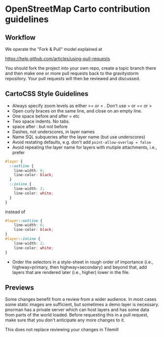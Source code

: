 # OpenStreetMap Carto contribution guidelines

## Workflow

We operate the "Fork & Pull" model explained at

https://help.github.com/articles/using-pull-requests

You should fork the project into your own repo, create a topic branch
there and then make one or more pull requests back to the gravitystorm repository.
Your pull requests will then be reviewed and discussed.

## CartoCSS Style Guidelines

* Always specify zoom levels as either >= or < . Don't use = or =< or >
* Open curly braces on the same line, and close on an empty line.
* One space before and after = etc
* Two space indents. No tabs.
* space after : but not before
* Dashes, not underscores, in layer names
* Name SQL subqueries after the layer name (but use underscores)
* Avoid restating defaults, e.g. don't add `point-allow-overlap = false`
* Avoid repeating the layer name for layers with mutiple attachments, i.e., prefer

```css
#layer {
  ::outline {
    line-width: 6;
    line-color: black;
  }
  ::inline {
    line-width: 2;
    line-color: white;
  }
}
```
instead of

```css
#layer::outline {
    line-width: 6;
    line-color: black;
}
#layer::inline {
    line-width: 2;
    line-color: white;
}
```
* Order the selectors in a style-sheet in rough order of importance (i.e., highway=primary, then highway=secondary) and beyond that, add layers that are rendered later (i.e., higher) lower in the file.

## Previews

Some changes benefit from a review from a wider audience. In most cases some static images are sufficient, but sometimes a demo layer is necessary. pnorman has a private server which can host layers and has some data from parts of the world loaded. Before requesting this in a pull request, make sure that you don't anticipate any more changes to it.

This does not replace reviewing your changes in Tilemill
